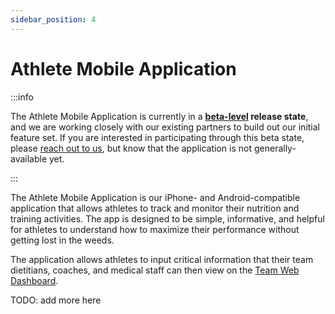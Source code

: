 ```yaml
---
sidebar_position: 4
---
```


# Athlete Mobile Application

:::info

The Athlete Mobile Application is currently in a **[beta-level][beta] release state**, and we are
working closely with our existing partners to build out our initial feature set. If you are interested
in participating through this beta state, please [reach out to us](https://risenutrition.org/contact),
but know that the application is not generally-available yet.

:::

The Athlete Mobile Application is our iPhone- and Android-compatible application that
allows athletes to track and monitor their nutrition and training activities. The app is designed to
be simple, informative, and helpful for athletes to understand how to maximize their performance
without getting lost in the weeds.

The application allows athletes to input critical information that their team dietitians, coaches, and
medical staff can then view on the [Team Web Dashboard][dashboard].

TODO: add more here

[beta]: https://en.wikipedia.org/wiki/Software_release_life_cycle#Beta
[dashboard]: /docs/dashboard
